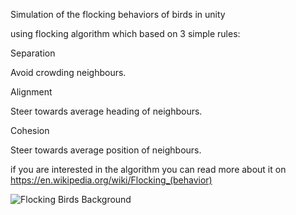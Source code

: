 Simulation of the flocking behaviors of birds in unity

using flocking algorithm which based on 3 simple rules:

Separation

Avoid crowding neighbours. 	

Alignment

Steer towards average heading of neighbours.

Cohesion

Steer towards average position of neighbours.

if you are interested in the algorithm you can read more about it on https://en.wikipedia.org/wiki/Flocking_(behavior)

![Flocking Birds Background](https://user-images.githubusercontent.com/91283864/169629421-99566275-9bd4-4980-b2bb-a89b8d950f65.png)
